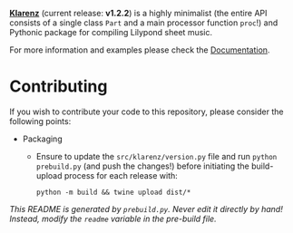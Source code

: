 
[__Klarenz__](https://en.wikipedia.org/wiki/Clarence_Barlow) (current release: __v1.2.2__) is a highly minimalist (the entire API consists of a single class `Part` and a main processor function `proc`!) and Pythonic package for compiling Lilypond sheet music.

For more information and examples please check the [Documentation](https://teymuri.github.io/klarenz-docs/).

# Contributing

If you wish to contribute your code to this repository, please consider the following points:
- Packaging
  - Ensure to update the `src/klarenz/version.py` file and run `python prebuild.py` (and push the changes!) before initiating the build-upload process for each release with:

    ```
    python -m build && twine upload dist/*
    ```

_This README is generated by `prebuild.py`. Never edit it directly by hand! Instead, modify the `readme` variable in the
pre-build file._
